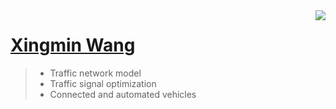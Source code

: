 <a href="#">
<img align="right" src="https://github-readme-stats.vercel.app/api?username=xingminw">
  
</a>

# [Xingmin Wang](https://xingminw.github.io/)

> - Traffic network model
> - Traffic signal optimization
> - Connected and automated vehicles

